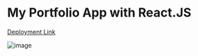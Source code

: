 # My Portfolio App with React.JS
[Deployment Link](https://sohaib.vercel.app/)

![image](https://github.com/user-attachments/assets/fcd7327e-7daf-4505-8610-6f89ecb6a1cc)
